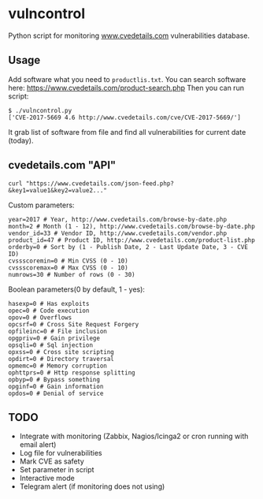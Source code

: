 vulncontrol
===========
Python script for monitoring www.cvedetails.com vulnerabilities database.

Usage
-----

Add software what you need to `productlis.txt`.
You can search software here: https://www.cvedetails.com/product-search.php
Then you can run script:
```
$ ./vulncontrol.py
['CVE-2017-5669 4.6 http://www.cvedetails.com/cve/CVE-2017-5669/']
```

It grab list of software from file and find all vulnerabilities for current date (today).

cvedetails.com "API"
--------------------
```
curl "https://www.cvedetails.com/json-feed.php?&key1=value1&key2=value2..."
```

Custom parameters:
```
year=2017 # Year, http://www.cvedetails.com/browse-by-date.php
month=2 # Month (1 - 12), http://www.cvedetails.com/browse-by-date.php
vendor_id=33 # Vendor ID, http://www.cvedetails.com/vendor.php
product_id=47 # Product ID, http://www.cvedetails.com/product-list.php
orderby=0 # Sort by (1 - Publish Date, 2 - Last Update Date, 3 - CVE ID)
cvssscoremin=0 # Min CVSS (0 - 10)
cvssscoremax=0 # Max CVSS (0 - 10)
numrows=30 # Number of rows (0 - 30)
```

Boolean parameters(0 by default, 1 - yes):
```
hasexp=0 # Has exploits
opec=0 # Code execution
opov=0 # Overflows
opcsrf=0 # Cross Site Request Forgery
opfileinc=0 # File inclusion
opgpriv=0 # Gain privilege
opsqli=0 # Sql injection
opxss=0 # Cross site scripting
opdirt=0 # Directory traversal
opmemc=0 # Memory corruption
ophttprs=0 # Http response splitting
opbyp=0 # Bypass something
opginf=0 # Gain information
opdos=0 # Denial of service
```

TODO
----
* Integrate with monitoring (Zabbix, Nagios/Icinga2 or cron running with email alert)
* Log file for vulnerabilities
* Mark CVE as safety
* Set parameter in script
* Interactive mode
* Telegram alert (if monitoring does not using)